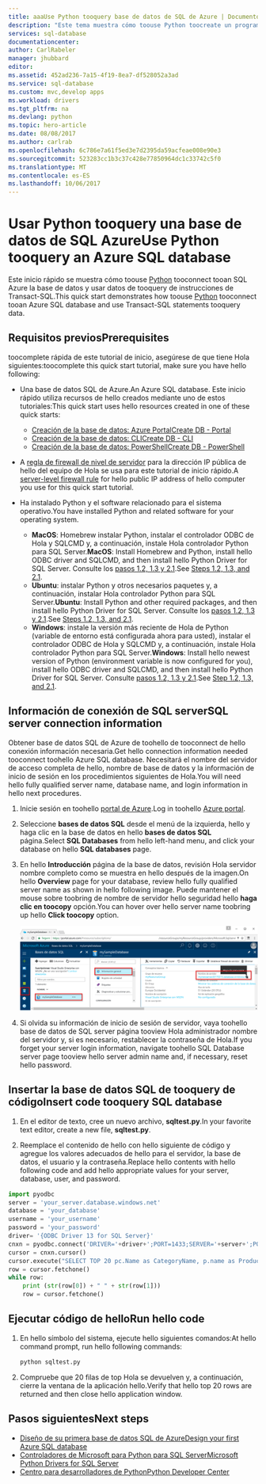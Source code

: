 ```yaml
---
title: aaaUse Python tooquery base de datos de SQL de Azure | Documentos de Microsoft
description: "Este tema muestra cómo toouse Python toocreate un programa que conecta tooan base de datos de SQL Azure y consultas mediante instrucciones Transact-SQL."
services: sql-database
documentationcenter: 
author: CarlRabeler
manager: jhubbard
editor: 
ms.assetid: 452ad236-7a15-4f19-8ea7-df528052a3ad
ms.service: sql-database
ms.custom: mvc,develop apps
ms.workload: drivers
ms.tgt_pltfrm: na
ms.devlang: python
ms.topic: hero-article
ms.date: 08/08/2017
ms.author: carlrab
ms.openlocfilehash: 6c786e7a61f5ed3e7d2395da59acfeae008e90e3
ms.sourcegitcommit: 523283cc1b3c37c428e77850964dc1c33742c5f0
ms.translationtype: MT
ms.contentlocale: es-ES
ms.lasthandoff: 10/06/2017
---
```

# <a name="use-python-tooquery-an-azure-sql-database"></a><span data-ttu-id="f07e9-103">Usar Python tooquery una base de datos de SQL Azure</span><span class="sxs-lookup"><span data-stu-id="f07e9-103">Use Python tooquery an Azure SQL database</span></span>

 <span data-ttu-id="f07e9-104">Este inicio rápido se muestra cómo toouse [Python](https://python.org) tooconnect tooan SQL Azure la base de datos y usar datos de tooquery de instrucciones de Transact-SQL.</span><span class="sxs-lookup"><span data-stu-id="f07e9-104">This quick start demonstrates how toouse [Python](https://python.org) tooconnect tooan Azure SQL database and use Transact-SQL statements tooquery data.</span></span>

## <a name="prerequisites"></a><span data-ttu-id="f07e9-105">Requisitos previos</span><span class="sxs-lookup"><span data-stu-id="f07e9-105">Prerequisites</span></span>

<span data-ttu-id="f07e9-106">toocomplete rápida de este tutorial de inicio, asegúrese de que tiene Hola siguientes:</span><span class="sxs-lookup"><span data-stu-id="f07e9-106">toocomplete this quick start tutorial, make sure you have hello following:</span></span>

- <span data-ttu-id="f07e9-107">Una base de datos SQL de Azure.</span><span class="sxs-lookup"><span data-stu-id="f07e9-107">An Azure SQL database.</span></span> <span data-ttu-id="f07e9-108">Este inicio rápido utiliza recursos de hello creados mediante uno de estos tutoriales:</span><span class="sxs-lookup"><span data-stu-id="f07e9-108">This quick start uses hello resources created in one of these quick starts:</span></span> 

   - [<span data-ttu-id="f07e9-109">Creación de la base de datos: Azure Portal</span><span class="sxs-lookup"><span data-stu-id="f07e9-109">Create DB - Portal</span></span>](sql-database-get-started-portal.md)
   - [<span data-ttu-id="f07e9-110">Creación de la base de datos: CLI</span><span class="sxs-lookup"><span data-stu-id="f07e9-110">Create DB - CLI</span></span>](sql-database-get-started-cli.md)
   - [<span data-ttu-id="f07e9-111">Creación de la base de datos: PowerShell</span><span class="sxs-lookup"><span data-stu-id="f07e9-111">Create DB - PowerShell</span></span>](sql-database-get-started-powershell.md)

- <span data-ttu-id="f07e9-112">A [regla de firewall de nivel de servidor](sql-database-get-started-portal.md#create-a-server-level-firewall-rule) para la dirección IP pública de hello del equipo de Hola se usa para este tutorial de inicio rápido.</span><span class="sxs-lookup"><span data-stu-id="f07e9-112">A [server-level firewall rule](sql-database-get-started-portal.md#create-a-server-level-firewall-rule) for hello public IP address of hello computer you use for this quick start tutorial.</span></span>

- <span data-ttu-id="f07e9-113">Ha instalado Python y el software relacionado para el sistema operativo.</span><span class="sxs-lookup"><span data-stu-id="f07e9-113">You have installed Python and related software for your operating system.</span></span>

    - <span data-ttu-id="f07e9-114">**MacOS**: Homebrew instalar Python, instalar el controlador ODBC de Hola y SQLCMD y, a continuación, instale Hola controlador Python para SQL Server.</span><span class="sxs-lookup"><span data-stu-id="f07e9-114">**MacOS**: Install Homebrew and Python, install hello ODBC driver and SQLCMD, and then install hello Python Driver for SQL Server.</span></span> <span data-ttu-id="f07e9-115">Consulte los [pasos 1.2, 1.3 y 2.1](https://www.microsoft.com/sql-server/developer-get-started/python/mac/).</span><span class="sxs-lookup"><span data-stu-id="f07e9-115">See [Steps 1.2, 1.3, and 2.1](https://www.microsoft.com/sql-server/developer-get-started/python/mac/).</span></span>
    - <span data-ttu-id="f07e9-116">**Ubuntu**: instalar Python y otros necesarios paquetes y, a continuación, instalar Hola controlador Python para SQL Server.</span><span class="sxs-lookup"><span data-stu-id="f07e9-116">**Ubuntu**:  Install Python and other required packages, and then install hello Python Driver for SQL Server.</span></span> <span data-ttu-id="f07e9-117">Consulte los [pasos 1.2, 1.3 y 2.1](https://www.microsoft.com/sql-server/developer-get-started/python/ubuntu/).</span><span class="sxs-lookup"><span data-stu-id="f07e9-117">See [Steps 1.2, 1.3, and 2.1](https://www.microsoft.com/sql-server/developer-get-started/python/ubuntu/).</span></span>
    - <span data-ttu-id="f07e9-118">**Windows**: instale la versión más reciente de Hola de Python (variable de entorno está configurada ahora para usted), instalar el controlador ODBC de Hola y SQLCMD y, a continuación, instale Hola controlador Python para SQL Server.</span><span class="sxs-lookup"><span data-stu-id="f07e9-118">**Windows**: Install hello newest version of Python (environment variable is now configured for you), install hello ODBC driver and SQLCMD, and then install hello Python Driver for SQL Server.</span></span> <span data-ttu-id="f07e9-119">Consulte [pasos 1.2, 1.3 y 2.1](https://www.microsoft.com/sql-server/developer-get-started/python/windows/).</span><span class="sxs-lookup"><span data-stu-id="f07e9-119">See [Step 1.2, 1.3, and 2.1](https://www.microsoft.com/sql-server/developer-get-started/python/windows/).</span></span> 

## <a name="sql-server-connection-information"></a><span data-ttu-id="f07e9-120">Información de conexión de SQL server</span><span class="sxs-lookup"><span data-stu-id="f07e9-120">SQL server connection information</span></span>

<span data-ttu-id="f07e9-121">Obtener base de datos SQL de Azure de toohello de tooconnect de hello conexión información necesaria.</span><span class="sxs-lookup"><span data-stu-id="f07e9-121">Get hello connection information needed tooconnect toohello Azure SQL database.</span></span> <span data-ttu-id="f07e9-122">Necesitará el nombre del servidor de acceso completa de hello, nombre de base de datos y la información de inicio de sesión en los procedimientos siguientes de Hola.</span><span class="sxs-lookup"><span data-stu-id="f07e9-122">You will need hello fully qualified server name, database name, and login information in hello next procedures.</span></span>

1. <span data-ttu-id="f07e9-123">Inicie sesión en toohello [portal de Azure](https://portal.azure.com/).</span><span class="sxs-lookup"><span data-stu-id="f07e9-123">Log in toohello [Azure portal](https://portal.azure.com/).</span></span>
2. <span data-ttu-id="f07e9-124">Seleccione **bases de datos SQL** desde el menú de la izquierda, hello y haga clic en la base de datos en hello **bases de datos SQL** página.</span><span class="sxs-lookup"><span data-stu-id="f07e9-124">Select **SQL Databases** from hello left-hand menu, and click your database on hello **SQL databases** page.</span></span> 
3. <span data-ttu-id="f07e9-125">En hello **Introducción** página de la base de datos, revisión Hola servidor nombre completo como se muestra en hello después de la imagen.</span><span class="sxs-lookup"><span data-stu-id="f07e9-125">On hello **Overview** page for your database, review hello fully qualified server name as shown in hello following image.</span></span> <span data-ttu-id="f07e9-126">Puede mantener el mouse sobre toobring de nombre de servidor hello seguridad hello **haga clic en toocopy** opción.</span><span class="sxs-lookup"><span data-stu-id="f07e9-126">You can hover over hello server name toobring up hello **Click toocopy** option.</span></span>  

   ![server-name](./media/sql-database-connect-query-dotnet/server-name.png) 

4. <span data-ttu-id="f07e9-128">Si olvida su información de inicio de sesión de servidor, vaya toohello base de datos de SQL server página tooview Hola administrador nombre del servidor y, si es necesario, restablecer la contraseña de Hola.</span><span class="sxs-lookup"><span data-stu-id="f07e9-128">If you forget your server login information, navigate toohello SQL Database server page tooview hello server admin name and, if necessary, reset hello password.</span></span>     
    
## <a name="insert-code-tooquery-sql-database"></a><span data-ttu-id="f07e9-129">Insertar la base de datos SQL de tooquery de código</span><span class="sxs-lookup"><span data-stu-id="f07e9-129">Insert code tooquery SQL database</span></span> 

1. <span data-ttu-id="f07e9-130">En el editor de texto, cree un nuevo archivo, **sqltest.py**.</span><span class="sxs-lookup"><span data-stu-id="f07e9-130">In your favorite text editor, create a new file, **sqltest.py**.</span></span>  

2. <span data-ttu-id="f07e9-131">Reemplace el contenido de hello con hello siguiente de código y agregue los valores adecuados de hello para el servidor, la base de datos, el usuario y la contraseña.</span><span class="sxs-lookup"><span data-stu-id="f07e9-131">Replace hello contents with hello following code and add hello appropriate values for your server, database, user, and password.</span></span>

```Python
import pyodbc
server = 'your_server.database.windows.net'
database = 'your_database'
username = 'your_username'
password = 'your_password'
driver= '{ODBC Driver 13 for SQL Server}'
cnxn = pyodbc.connect('DRIVER='+driver+';PORT=1433;SERVER='+server+';PORT=1443;DATABASE='+database+';UID='+username+';PWD='+ password)
cursor = cnxn.cursor()
cursor.execute("SELECT TOP 20 pc.Name as CategoryName, p.name as ProductName FROM [SalesLT].[ProductCategory] pc JOIN [SalesLT].[Product] p ON pc.productcategoryid = p.productcategoryid")
row = cursor.fetchone()
while row:
    print (str(row[0]) + " " + str(row[1]))
    row = cursor.fetchone()
```

## <a name="run-hello-code"></a><span data-ttu-id="f07e9-132">Ejecutar código de hello</span><span class="sxs-lookup"><span data-stu-id="f07e9-132">Run hello code</span></span>

1. <span data-ttu-id="f07e9-133">En hello símbolo del sistema, ejecute hello siguientes comandos:</span><span class="sxs-lookup"><span data-stu-id="f07e9-133">At hello command prompt, run hello following commands:</span></span>

   ```Python
   python sqltest.py
   ```

2. <span data-ttu-id="f07e9-134">Compruebe que 20 filas de top Hola se devuelven y, a continuación, cierre la ventana de la aplicación hello.</span><span class="sxs-lookup"><span data-stu-id="f07e9-134">Verify that hello top 20 rows are returned and then close hello application window.</span></span>

## <a name="next-steps"></a><span data-ttu-id="f07e9-135">Pasos siguientes</span><span class="sxs-lookup"><span data-stu-id="f07e9-135">Next steps</span></span>

- [<span data-ttu-id="f07e9-136">Diseño de su primera base de datos SQL de Azure</span><span class="sxs-lookup"><span data-stu-id="f07e9-136">Design your first Azure SQL database</span></span>](sql-database-design-first-database.md)
- [<span data-ttu-id="f07e9-137">Controladores de Microsoft para Python para SQL Server</span><span class="sxs-lookup"><span data-stu-id="f07e9-137">Microsoft Python Drivers for SQL Server</span></span>](https://docs.microsoft.com/sql/connect/python/python-driver-for-sql-server/)
- [<span data-ttu-id="f07e9-138">Centro para desarrolladores de Python</span><span class="sxs-lookup"><span data-stu-id="f07e9-138">Python Developer Center</span></span>](https://azure.microsoft.com/develop/python/?v=17.23h)

